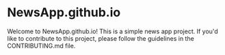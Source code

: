# NewsApp.github.io

Welcome to NewsApp.github.io! This is a simple news app project.
If you'd like to contribute to this project, please follow the guidelines in the CONTRIBUTING.md file.
